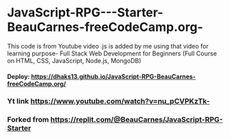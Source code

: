 # JavaScript-RPG---Starter-BeauCarnes-freeCodeCamp.org-
This code is from Youtube video .js is added by me using that video for learning purpose- Full Stack Web Development for Beginners (Full Course on HTML, CSS, JavaScript, Node.js, MongoDB)

#### Deploy: https://dhaks13.github.io/JavaScript-RPG-BeauCarnes-freeCodeCamp.org/ 

### Yt link https://www.youtube.com/watch?v=nu_pCVPKzTk-

### Forked from https://replit.com/@BeauCarnes/JavaScript-RPG-Starter
